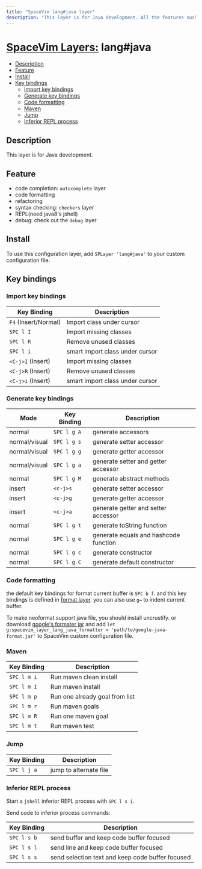 ```yaml
---
title: "SpaceVim lang#java layer"
description: "This layer is for Java development. All the features such as code completion, formatting, syntax checking, REPL and debug have be done in this layer."
---
```


# [SpaceVim Layers:](https://spacevim.org/layers) lang#java

<!-- vim-markdown-toc GFM -->

- [Description](#description)
- [Feature](#feature)
- [Install](#install)
- [Key bindings](#key-bindings)
  - [Import key bindings](#import-key-bindings)
  - [Generate key bindings](#generate-key-bindings)
  - [Code formatting](#code-formatting)
  - [Maven](#maven)
  - [Jump](#jump)
  - [Inferior REPL process](#inferior-repl-process)

<!-- vim-markdown-toc -->

## Description

This layer is for Java development.

## Feature

- code completion: `autocomplete` layer
- code formatting
- refactoring
- syntax checking: `checkers` layer
- REPL(need java8's jshell)
- debug: check out the `debug` layer

## Install

To use this configuration layer, add `SPLayer 'lang#java'` to your custom configuration file.

## Key bindings

### Import key bindings

| Key Binding          | Description                     |
| -------------------- | ------------------------------- |
| `F4` (Insert/Normal) | Import class under cursor       |
| `SPC l I`            | Import missing classes          |
| `SPC l R`            | Remove unused classes           |
| `SPC l i`            | smart import class under cursor |
| `<C-j>I` (Insert)    | Import missing classes          |
| `<C-j>R` (Insert)    | Remove unused classes           |
| `<C-j>i` (Insert)    | smart import class under cursor |

### Generate key bindings

| Mode          | Key Binding | Description                           |
| ------------- | ----------- | ------------------------------------- |
| normal        | `SPC l g A`   | generate accessors                    |
| normal/visual | `SPC l g s`   | generate setter accessor              |
| normal/visual | `SPC l g g`   | generate getter accessor              |
| normal/visual | `SPC l g a`   | generate setter and getter accessor   |
| normal        | `SPC l g M`   | generate abstract methods             |
| insert        | `<c-j>s`    | generate setter accessor              |
| insert        | `<c-j>g`    | generate getter accessor              |
| insert        | `<c-j>a`    | generate getter and setter accessor   |
| normal        | `SPC l g t`  | generate toString function            |
| normal        | `SPC l g e`  | generate equals and hashcode function |
| normal        | `SPC l g c`   | generate constructor                  |
| normal        | `SPC l g C`   | generate default constructor          |

### Code formatting

the default key bindings for format current buffer is `SPC b f`. and this key bindings is defined in [format layer](<>). you can also use `g=` to indent current buffer.

To make neoformat support java file, you should install uncrustify. or
download [google's formater jar](https://github.com/google/google-java-format)
and add `let g:spacevim_layer_lang_java_formatter = 'path/to/google-java-format.jar'`
to SpaceVim custom configuration file.

### Maven

| Key Binding | Description                    |
| ----------- | ------------------------------ |
| `SPC l m i` | Run maven clean install        |
| `SPC l m I` | Run maven install              |
| `SPC l m p` | Run one already goal from list |
| `SPC l m r` | Run maven goals                |
| `SPC l m R` | Run one maven goal             |
| `SPC l m t` | Run maven test                 |

### Jump

| Key Binding | Description            |
| ----------- | ---------------------- |
| `SPC l j a` | jump to alternate file |

### Inferior REPL process

Start a `jshell` inferior REPL process with `SPC l s i`. 

Send code to inferior process commands:

| Key Binding | Description                                      |
| ----------- | ------------------------------------------------ |
| `SPC l s b` | send buffer and keep code buffer focused         |
| `SPC l s l` | send line and keep code buffer focused           |
| `SPC l s s` | send selection text and keep code buffer focused |
